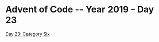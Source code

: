# Advent of Code -- Year 2019 - Day 23

[Day 23: Category Six](https://adventofcode.com/2019/day/23)
